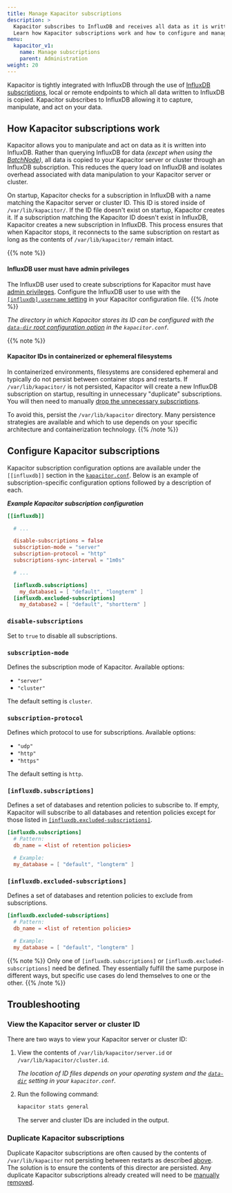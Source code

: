 ```yaml
---
title: Manage Kapacitor subscriptions
description: >
  Kapacitor subscribes to InfluxDB and receives all data as it is written to InfluxDB.
  Learn how Kapacitor subscriptions work and how to configure and manage them.
menu:
  kapacitor_v1:
    name: Manage subscriptions
    parent: Administration
weight: 20
---
```


Kapacitor is tightly integrated with InfluxDB through the use of [InfluxDB subscriptions](/influxdb/v1/administration/subscription-management/),
local or remote endpoints to which all data written to InfluxDB is copied.
Kapacitor subscribes to InfluxDB allowing it to capture, manipulate, and act on your data.

## How Kapacitor subscriptions work
Kapacitor allows you to manipulate and act on data as it is written into InfluxDB.
Rather than querying InfluxDB for data *(except when using the [BatchNode](/kapacitor/v1/nodes/batch_node/))*,
all data is copied to your Kapacitor server or cluster through an InfluxDB subscription.
This reduces the query load on InfluxDB and isolates overhead associated with data
manipulation to your Kapacitor server or cluster.

On startup, Kapacitor checks for a subscription in InfluxDB with a name matching the Kapacitor server or cluster ID.
This ID is stored inside of `/var/lib/kapacitor/`.
If the ID file doesn't exist on startup, Kapacitor creates it.
If a subscription matching the Kapacitor ID doesn't exist in InfluxDB, Kapacitor
creates a new subscription in InfluxDB.
This process ensures that when Kapacitor stops, it reconnects to the same subscription
on restart as long as the contents of `/var/lib/kapacitor/` remain intact.

{{% note %}}
#### InfluxDB user must have admin privileges
The InfluxDB user used to create subscriptions for Kapacitor must have
[admin privileges](/influxdb/v1/administration/authentication_and_authorization/#admin-users).
Configure the InfluxDB user to use with the [`[influxdb].username` setting](/kapacitor/v1/administration/configuration/#influxdb)
in your Kapacitor configuration file.
{{% /note %}}

_The directory in which Kapacitor stores its ID can be configured with the
[`data-dir` root configuration option](/kapacitor/v1/administration/configuration/#organization)
in the `kapacitor.conf`._

{{% note %}}
#### Kapacitor IDs in containerized or ephemeral filesystems
In containerized environments, filesystems are considered ephemeral and typically
do not persist between container stops and restarts.
If `/var/lib/kapacitor/` is not persisted, Kapacitor will create a new InfluxDB subscription
on startup, resulting in unnecessary "duplicate" subscriptions.
You will then need to manually [drop the unnecessary subscriptions](/influxdb/v1/administration/subscription-management/#remove-subscriptions).

To avoid this, persist the `/var/lib/kapacitor` directory.
Many persistence strategies are available and which to use depends on your
specific architecture and containerization technology.
{{% /note %}}

## Configure Kapacitor subscriptions
Kapacitor subscription configuration options are available under the `[[influxdb]]` section in the [`kapacitor.conf`](/kapacitor/v1/administration/configuration/).
Below is an example of subscription-specific configuration options followed by a description of each.

_**Example Kapacitor subscription configuration**_
```toml
[[influxdb]]

  # ...

  disable-subscriptions = false
  subscription-mode = "server"
  subscription-protocol = "http"
  subscriptions-sync-interval = "1m0s"

  # ...

  [influxdb.subscriptions]
    my_database1 = [ "default", "longterm" ]
  [influxdb.excluded-subscriptions]
    my_database2 = [ "default", "shortterm" ]
```

### `disable-subscriptions`
Set to `true` to disable all subscriptions.

### `subscription-mode`
Defines the subscription mode of Kapacitor.
Available options:

- `"server"`
- `"cluster"` 

The default setting is `cluster`.

### `subscription-protocol`
Defines which protocol to use for subscriptions.
Available options:

- `"udp"`
- `"http"`
- `"https"`

The default setting is `http`.

### `[influxdb.subscriptions]`
Defines a set of databases and retention policies to subscribe to.
If empty, Kapacitor will subscribe to all databases and retention policies except for those listed in
[`[influxdb.excluded-subscriptions]`](#influxdb-excluded-subscriptions).

```toml
[influxdb.subscriptions]
  # Pattern:
  db_name = <list of retention policies>

  # Example:
  my_database = [ "default", "longterm" ]
```

### `[influxdb.excluded-subscriptions]`
Defines a set of databases and retention policies to exclude from subscriptions.

```toml
[influxdb.excluded-subscriptions]
  # Pattern:
  db_name = <list of retention policies>

  # Example:
  my_database = [ "default", "longterm" ]
```

{{% note %}}
Only one of `[influxdb.subscriptions]` or `[influxdb.excluded-subscriptions]`
need be defined. They essentially fulfill the same purpose in different ways,
but specific use cases do lend themselves to one or the other.
{{% /note %}}

## Troubleshooting

### View the Kapacitor server or cluster ID
There are two ways to view your Kapacitor server or cluster ID:

1. View the contents of `/var/lib/kapacitor/server.id` or `/var/lib/kapacitor/cluster.id`.

    _The location of ID files depends on your operating system and the
    [`data-dir`](/kapacitor/v1/administration/configuration/#organization)
    setting in your `kapacitor.conf`._

2. Run the following command:

    ```bash
    kapacitor stats general
    ```

    The server and cluster IDs are included in the output.

### Duplicate Kapacitor subscriptions
Duplicate Kapacitor subscriptions are often caused by the contents of `/var/lib/kapacitor`
not persisting between restarts as described [above](#kapacitor-ids-in-containerized-or-ephemeral-filesystems).
The solution is to ensure the contents of this director are persisted.
Any duplicate Kapacitor subscriptions already created will need to be [manually removed](/influxdb/v1/administration/subscription-management/#remove-subscriptions).
